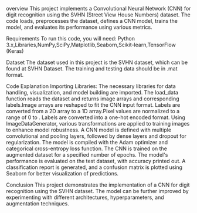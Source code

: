 overview
This project implements a Convolutional Neural Network (CNN) for digit recognition using the SVHN (Street View House Numbers) dataset. The code loads,
preprocesses the dataset, defines a CNN model, trains the model, and evaluates its performance using various metrics.

Requirements
To run this code, you will need:
Python 3.x,Libraries,NumPy,SciPy,Matplotlib,Seaborn,Scikit-learn,TensorFlow (Keras)

Dataset
The dataset used in this project is the SVHN dataset, which can be found at SVHN Dataset. The training and testing data should be in .mat format.

  Code Explanation
Importing Libraries: The necessary libraries for data handling, visualization, and model building are imported.
The load_data function reads the dataset and returns image arrays and corresponding labels.Image arrays are reshaped to fit the CNN input format.
Labels are converted from a 2D array to a 1D array.Pixel values are normalized to a range of 0 to . Labels are converted into a one-hot encoded format.
Using ImageDataGenerator, various transformations are applied to training images to enhance model robustness.
A CNN model is defined with multiple convolutional and pooling layers, followed by dense layers and dropout for regularization. The model is compiled with the Adam optimizer and categorical cross-entropy loss function. The CNN is trained on the augmented dataset for a specified number of epochs. The model's performance is evaluated on the test dataset, with accuracy printed out.
A classification report is generated, and a confusion matrix is plotted using Seaborn for better visualization of predictions. 

Conclusion
This project demonstrates the implementation of a CNN for digit recognition using the SVHN dataset.
The model can be further improved by experimenting with different architectures, hyperparameters, and augmentation techniques.
